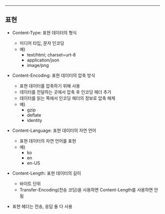 ---
## 표현

* Content-Type: 표현 데이터의 형식
  * 미디어 타입, 문자 인코딩
  * 예)
    * text/html; charset=urt-8
    * application/json
    * image/png

* Content-Encoding: 표현 데이터의 압축 방식
  * 표현 데이터를 압축하기 위해 사용
  * 데이터를 전달하는 곳에서 압축 후 인코딩 헤더 추가
  * 데이터를 읽는 쪽에서 인코딩 헤더의 정보로 압축 해제
  * 예)
    * gzip
    * deflate
    * identity
  
* Content-Language: 표현 데이터의 자연 언어
  * 표현 데이터의 자연 언어를 표현
  * 예)
    * ko
    * en
    * en-US
  
* Content-Length: 표현 데이터의 길이
  * 바이트 단위
  * Transfer-Encoding(전송 코딩)을 사용하면 Content-Length를 사용하면 안됨

* 표현 헤더는 전송, 응답 둘 다 사용
